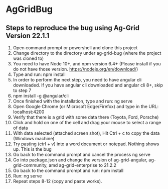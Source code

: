 # AgGridBug

## Steps to reproduce the bug using Ag-Grid Version 22.1.1

1. Open command prompt or powershell and clone this project
2. Change directory to the directory under ag-grid-bug (where the project was cloned to)
3. You need to have Node 10+, and npm version 6.4+ (Please install if you do not have those version. https://nodejs.org/en/download/)
4. Type and run: npm install
5. In order to perform the next step, you need to have angular cli downloaded. If you have angular cli downloaded and angular cli 8+, skip to step 7
6. npm install -g @angular/cli
7. Once finished with the installation, type and run: ng serve
8. Open Google Chrome (or Microsoft Edge/Firefox) and type in the URL: localhost:4200
9. Verify that there is a grid with some data there (Toyota, Ford, Porsche)
10. Click and hold on one of the cell and drag your mouse to select a range of data
11. With data selected (attached screen shot), Hit Ctrl + c to copy the data (Windows machine)
12. Try pasting (ctrl + v) into a word document or notepad. Nothing shows up. This is the bug
13. Go back to the command prompt and cancel the process ng serve 
14. Go into package.json and change the version of ag-grid-angular, ag-grid-community, amd ag-grid-enterprise to 21.2.2
15. Go back to the command prompt and run: npm install
16. Run: ng serve
17. Repeat steps 8-12 (copy and paste works).
